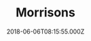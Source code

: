 ---
date: 2018-06-06T08:15:55.000Z
title: Morrisons
latitude: 52.04938134912715
longitude: 0.9546547409704537
category: checkin
---